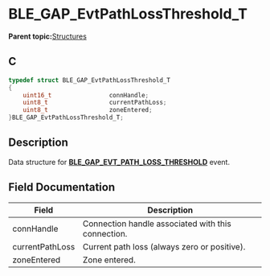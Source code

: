# BLE\_GAP\_EvtPathLossThreshold\_T

**Parent topic:**[Structures](GUID-A15AC144-CD72-427A-B096-33FC1E7FEA88.md)

## C

```c
typedef struct BLE_GAP_EvtPathLossThreshold_T
{
    uint16_t                connHandle;
    uint8_t                 currentPathLoss;
    uint8_t                 zoneEntered;
}BLE_GAP_EvtPathLossThreshold_T;
```

## Description

Data structure for **[BLE\_GAP\_EVT\_PATH\_LOSS\_THRESHOLD](GUID-085D2B3E-E5DB-4072-8916-29201399538E.md)** event.

## Field Documentation

|Field|Description|
|-----|-----------|
|connHandle|Connection handle associated with this connection.|
|currentPathLoss|Current path loss \(always zero or positive\).|
|zoneEntered|Zone entered.|

